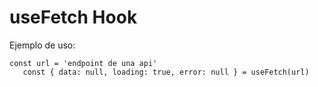 # useFetch Hook

Ejemplo de uso:
```
const url = 'endpoint de una api'
   const { data: null, loading: true, error: null } = useFetch(url)

```

